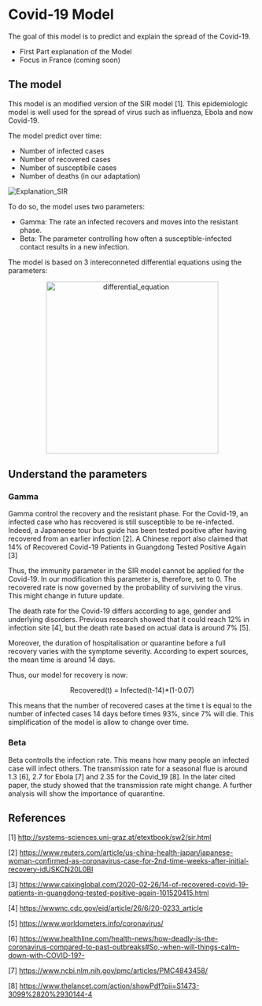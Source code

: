 # Covid-19 Model

The goal of this model is to predict and explain the spread of the Covid-19. 

- First Part explanation of the Model
- Focus in France (coming soon)


## The model

This model is an modified version of the SIR model [1]. This epidemiologic model is well used for the spread of virus such as influenza, Ebola and now Covid-19.

The model predict over time: 

- Number of infected cases
- Number of recovered cases
- Number of susceptibile cases
- Number of deaths (in our adaptation)



![Explanation_SIR](https://user-images.githubusercontent.com/55028120/76786234-283d3f00-67b7-11ea-96f4-9fdf743e3325.png)

To do so, the model uses two parameters: 

- Gamma: The rate an infected recovers and moves into the resistant phase.
- Beta: The parameter controlling how often a susceptible-infected contact results in a new infection.

The model is based on 3 intereconneted differential equations using the parameters:

<p align="center">
<img width="350" alt="differential_equation" src="https://user-images.githubusercontent.com/55028120/76787601-b0244880-67b9-11ea-82b9-776a9efe16da.png">
</p>


## Understand the parameters
### Gamma

Gamma control the recovery and the resistant phase. For the Covid-19, an infected case who has recovered is still susceptible to be re-infected. Indeed, a Japaneese tour bus guide has been tested positive after having recovered from an earlier infection [2]. A Chinese report also claimed that 14% of Recovered Covid-19 Patients in Guangdong Tested Positive Again [3] 

Thus, the immunity parameter in the SIR model cannot be applied for the Covid-19. In our modification this parameter is, therefore, set to 0. The recovered rate is now governed by the probability of surviving the virus. This might change in future update. 

The death rate for the Covid-19 differs according to age, gender and underlying disorders. Previous research showed that it could reach 12% in infection site [4], but the death rate based on actual data is around 7% [5].

Moreover, the duration of hospitalisation or quarantine before a full recovery varies with the symptome severity. According to expert sources, the mean time is around 14 days. 

Thus, our model for recovery is now: 

<p align="center"> 
  Recovered(t) = Infected(t-14)*(1-0.07)
</p>

This means that the number of recovered cases at the time t is equal to the number of infected cases 14 days before times 93%, since 7% will die. This simplification of the model is allow to change over time.

### Beta

Beta controlls the infection rate. This means how many people an infected case will infect others. The transmission rate for a seasonal flue is around 1.3 [6], 2.7 for Ebola [7] and 2.35 for the Covid_19 [8]. In the later cited paper, the study showed that the transmission rate might change. A further analysis will show the importance of quarantine. 


## References 

[1] http://systems-sciences.uni-graz.at/etextbook/sw2/sir.html

[2] https://www.reuters.com/article/us-china-health-japan/japanese-woman-confirmed-as-coronavirus-case-for-2nd-time-weeks-after-initial-recovery-idUSKCN20L0BI

[3] https://www.caixinglobal.com/2020-02-26/14-of-recovered-covid-19-patients-in-guangdong-tested-positive-again-101520415.html

[4] https://wwwnc.cdc.gov/eid/article/26/6/20-0233_article

[5] https://www.worldometers.info/coronavirus/

[6] https://www.healthline.com/health-news/how-deadly-is-the-coronavirus-compared-to-past-outbreaks#So,-when-will-things-calm-down-with-COVID-19?-

[7] https://www.ncbi.nlm.nih.gov/pmc/articles/PMC4843458/

[8] https://www.thelancet.com/action/showPdf?pii=S1473-3099%2820%2930144-4







